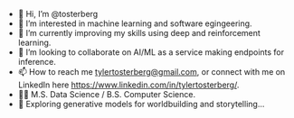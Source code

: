 - 👋 Hi, I’m @tosterberg
- 👀 I’m interested in machine learning and software egingeering.
- 🌱 I’m currently improving my skills using deep and reinforcement learning.
- 💞️ I’m looking to collaborate on AI/ML as a service making endpoints for inference.
- 📫 How to reach me tylertosterberg@gmail.com, or connect with me on LinkedIn here https://www.linkedin.com/in/tylertosterberg/.
- 🧑‍🎓 M.S. Data Science / B.S. Computer Science.
- 🥷 Exploring generative models for worldbuilding and storytelling...

<!---
tosterberg/tosterberg is a ✨ special ✨ repository because its `README.md` (this file) appears on your GitHub profile.
You can click the Preview link to take a look at your changes.
--->
